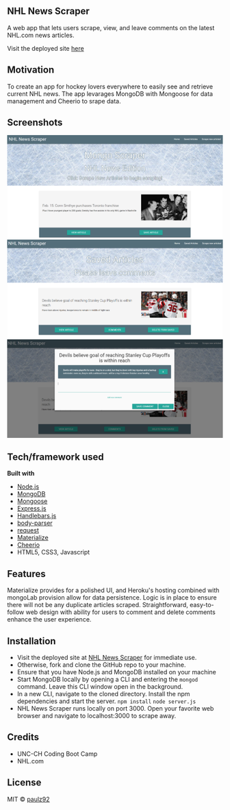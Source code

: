 ## NHL News Scraper
A web app that lets users scrape, view, and leave comments on the latest NHL.com news articles.

Visit the deployed site [here](https://nhl-news-scraper-pz.herokuapp.com/)

## Motivation
To create an app for hockey lovers everywhere to easily see and retrieve current NHL news. The app levarages MongoDB with Mongoose for data management and Cheerio to srape data.
 
## Screenshots
![screenshot of site](./public/assets/images/screenshot.png)
![screenshot of site2](./public/assets/images/screenshot2.png)
![screenshot of site3](./public/assets/images/screenshot3.png)

## Tech/framework used
<b>Built with</b>
- [Node.js](https://nodejs.org/en/)
- [MongoDB](https://www.mongodb.com/)
- [Mongoose](http://mongoosejs.com/)
- [Express.js](https://www.npmjs.com/package/express)
- [Handlebars.js](https://www.npmjs.com/package/express-handlebars)
- [body-parser](https://www.npmjs.com/package/body-parser)
- [request](https://www.npmjs.com/package/request)
- [Materialize](http://materializecss.com/)
- [Cheerio](https://www.npmjs.com/package/cheerio)
- HTML5, CSS3, Javascript

## Features
Materialize provides for a polished UI, and Heroku's hosting combined with mongoLab provision allow for data persistence. Logic is in place to ensure there will not be any duplicate articles scraped. Straightforward, easy-to-follow web design with ability for users to comment and delete comments enhance the user experience.

## Installation
- Visit the deployed site at [NHL News Scraper](https://nhl-news-scraper-pz.herokuapp.com/) for immediate use.
- Otherwise, fork and clone the GitHub repo to your machine.
- Ensure that you have Node.js and MongoDB installed on your machine
- Start MongoDB locally by opening a CLI and entering the ```mongod``` command. Leave this CLI window open in the background.
- In a new CLI, navigate to the cloned directory. Install the npm dependencies and start the server.
    ```npm install```
    ```node server.js```
- NHL News Scraper runs locally on port 3000. Open your favorite web browser and navigate to localhost:3000 to scrape away.

## Credits
- UNC-CH Coding Boot Camp
- NHL.com

## License
MIT © [paulz92](https://github.com/paulz92)